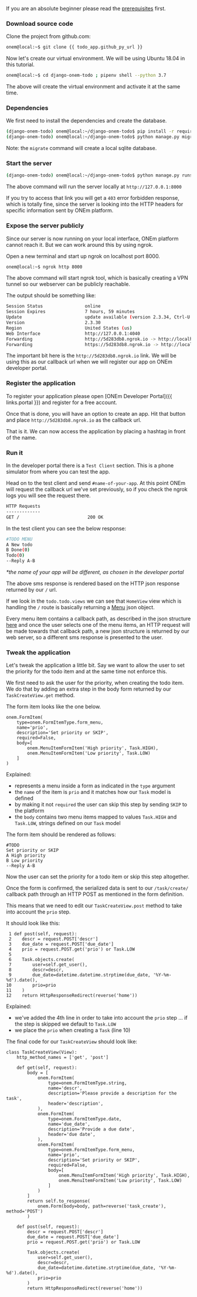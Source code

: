 If you are an absolute beginner please read the [prerequisites](/getting_started/python_prereq/) first.

### Download source code

Clone the project from github.com:

```bash
onem@local:~$ git clone {{ todo_app.github_py_url }}
```

Now let's create our virtual environment. We will be using Ubuntu 18.04 in this tutorial.

```bash
onem@local:~$ cd django-onem-todo ; pipenv shell --python 3.7
```

The above will create the virtual environment and activate it at the same time.


### Dependencies

We first need to install the dependencies and create the database.

```bash
(django-onem-todo) onem@local:~/django-onem-todo$ pip install -r requirements.txt
(django-onem-todo) onem@local:~/django-onem-todo$ python manage.py migrate
```
Note: the `migrate` command will create a local sqlite database.

### Start the server

```bash
(django-onem-todo) onem@local:~/django-onem-todo$ python manage.py runserver
```

The above command will run the server locally at `http://127.0.0.1:8000`

If you try to access that link you will get a `403` error forbidden response, which is totally fine, since the server is looking into the HTTP headers for specific information sent by ONEm platform.

### Expose the server publicly

Since our server is now running on your local interface, ONEm platform cannot reach it. But we can work around this by using ngrok.

Open a new terminal and start up ngrok on localhost port 8000.

```bash
onem@local:~$ ngrok http 8000
```

The above command will start ngrok tool, which is basically creating a VPN tunnel so our webserver can be publicly reachable.

The output should be something like:

```bash
Session Status                online
Session Expires               7 hours, 59 minutes
Update                        update available (version 2.3.34, Ctrl-U to update)
Version                       2.3.30
Region                        United States (us)
Web Interface                 http://127.0.0.1:4040
Forwarding                    http://5d283db8.ngrok.io -> http://localhost:8000
Forwarding                    https://5d283db8.ngrok.io -> http://localhost:8000
```

The important bit here is the `http://5d283db8.ngrok.io` link. We will be using this as our callback url when we will register our app on ONEm developer portal.

### Register the application

To register your application please open [ONEm Developer Portal]({{ links.portal }}) and register for a free account.

Once that is done, you will have an option to create an app. Hit that button and place `http://5d283db8.ngrok.io` as the callback url.

That is it. We can now access the application by placing a hashtag in front of the name.

### Run it

In the developer portal there is a `Test Client` section. This is a phone simulator from where you can test the app.

Head on to the test client and send `#name-of-your-app`. At this point ONEm will request the callback url we've set previously, so if you check the ngrok logs you will see the request there.

```bash
HTTP Requests
-------------
GET /                          200 OK   
```

In the test client you can see the below response:

```bash
#TODO MENU
A New todo
B Done(0)
Todo(0)
--Reply A-B
```

_*the name of your app will be different, as chosen in the developer portal_

The above sms response is rendered based on the HTTP json response returned by our `/` url.

If we look in the `todo.todo.views` we can see that `HomeView` view which is handling the `/` route is basically returning a [Menu](/building/menus/) json object.

Every menu item contains a callback path, as described in the json structure [here](/building/menus/#json-structure) and once the user selects one of the menu items, an HTTP request will be made towards that callback path, a new json structure is returned by our web server, so a different sms response is presented to the user.


### Tweak the application

Let's tweak the application a little bit. Say we want to allow the user to set the priority for the todo item and at the same time not enforce this.

We first need to ask the user for the priority, when creating the todo item. We do that by adding an extra step in the body form returned by our `TaskCreateView.get` method.

The form item looks like the one below.

```
onem.FormItem(                                                         
    type=onem.FormItemType.form_menu,                                  
    name='prio',                                                       
    description='Set priority or SKIP',                                
    required=False,                                                    
    body=[                                                             
        onem.MenuItemFormItem('High priority', Task.HIGH),             
        onem.MenuItemFormItem('Low priority', Task.LOW)                
    ]                                                                  
) 
```

Explained:

- represents a menu inside a form as indicated in the `type` argument
- the `name` of the item is `prio` and it matches how our `Task` model is defined
- by making it not `required` the user can skip this step by sending `SKIP` to the platform
- the `body` contains two menu items mapped to values `Task.HIGH` and `Task.LOW`, strings defined on our `Task` model

The form item should be rendered as follows:

```
#TODO
Set priority or SKIP
A High priority
B Low priority
--Reply A-B
```

Now the user can set the priority for a todo item or skip this step altogether.

Once the form is confirmed, the serialized data is sent to our `/task/create/` callback path through an HTTP POST as mentioned in the form definition.

This means that we need to edit our `TaskCreateView.post` method to take into account the `prio` step.

It should look like this:

```
 1 def post(self, request):                                                    
 2    descr = request.POST['descr']                                           
 3    due_date = request.POST['due_date']                                     
 4    prio = request.POST.get('prio') or Task.LOW                                 
 5                                                                            
 6    Task.objects.create(                                                    
 7        user=self.get_user(),                                               
 8        descr=descr,                                                           
 9        due_date=datetime.datetime.strptime(due_date, '%Y-%m-%d').date(),   
10        prio=prio                                                           
11    )                                                                       
12    return HttpResponseRedirect(reverse('home'))  
```

Explained:

- we've added the 4th line in order to take into account the `prio` step ... if the step is skipped we default to `Task.LOW`
- we place the `prio` when creating a `Task` (line 10)

The final code for our `TaskCreateView` should look like:

```
class TaskCreateView(View):                                                     
    http_method_names = ['get', 'post']                                         
                                                                                
    def get(self, request):                                                     
        body = [                                                                
            onem.FormItem(                                                      
                type=onem.FormItemType.string,
                name='descr',                                                   
                description='Please provide a description for the task',           
                header='description',                                           
            ),                                                                  
            onem.FormItem(                                                      
                type=onem.FormItemType.date,                                    
                name='due_date',                                                
                description='Provide a due date',                               
                header='due date',                                              
            ),                                                                  
            onem.FormItem(                                                      
                type=onem.FormItemType.form_menu,                               
                name='prio',                                                    
                description='Set priority or SKIP',                             
                required=False,                                                 
                body=[                                                          
                    onem.MenuItemFormItem('High priority', Task.HIGH),          
                    onem.MenuItemFormItem('Low priority', Task.LOW)             
                ]                                                               
            )                                                                   
        ]                                                                       
        return self.to_response(                                                
            onem.Form(body=body, path=reverse('task_create'), method='POST')       
        )                                                                       
                                                                                
    def post(self, request):                                                    
        descr = request.POST['descr']                                           
        due_date = request.POST['due_date']                                     
        prio = request.POST.get('prio') or Task.LOW                             
                                                                                
        Task.objects.create(                                                    
            user=self.get_user(),                                               
            descr=descr,                                                           
            due_date=datetime.datetime.strptime(due_date, '%Y-%m-%d').date(),   
            prio=prio                                                           
        )                                                                       
        return HttpResponseRedirect(reverse('home'))   
```
